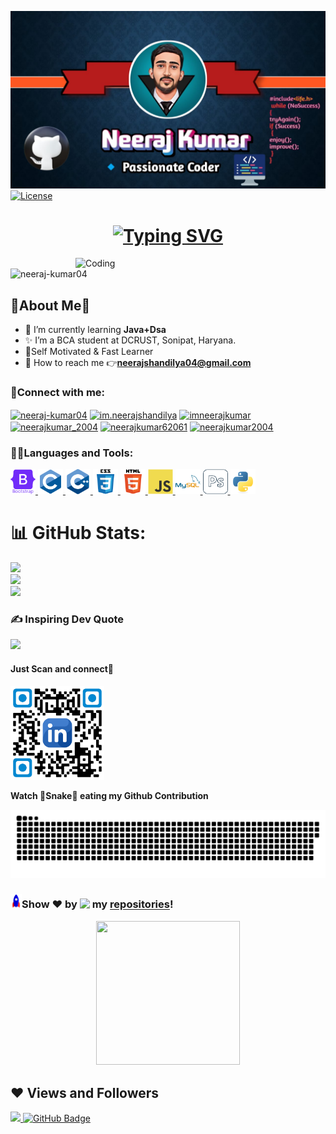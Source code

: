 ![logo](https://github.com/neeraj-kumar04/neeraj-kumar04/blob/main/banner.jpeg)
<a href="https://github.com/neeraj-kumar04/neeraj-kumar04/main/LICENSE"><img src="https://img.shields.io/github/license/antonkomarev/github-profile-views-counter.svg?style=flat-square" alt="License"></a>

<h1 align="center">
 <a href="https://git.io/typing-svg"><img src="https://readme-typing-svg.demolab.com?font=Roboto+Slab&weight=600&size=23&duration=4000&pause=350&color=FF6E04&background=10101000&width=435&lines=Hi+There!+%F0%9F%91%8B;I'm+Neeraj+Kumar+!;welcome+%F0%9F%99%8F+to+my+Github+Profile+" alt="Typing SVG" /></a></h1>
<img align="right"  width="400" alt="Coding" src="https://media.tenor.com/flflC6GFzO8AAAAd/sultan-alrefaei-programmer.gif">
  

<p align="left"> <img src="https://komarev.com/ghpvc/?username=neeraj-kumar04&label=Profile%20views&color=0e75b6&style=flat" alt="neeraj-kumar04" /> </p>
<h2><b>💠About Me💠</b> <br></h2>

- 🌱 I’m currently learning **Java+Dsa**
- ✨ I’m a BCA student at DCRUST, Sonipat, Haryana.
- 🔷Self Motivated & Fast Learner
- 🔰 How to reach me 👉**neerajshandilya04@gmail.com**

<h3 align="left"><b>🤝Connect with me:</b></h3>
<p align="left">
<a href="https://linkedin.com/in/neeraj-kumar04" target="blank"><img align="center" src="https://raw.githubusercontent.com/rahuldkjain/github-profile-readme-generator/master/src/images/icons/Social/linked-in-alt.svg" alt="neeraj-kumar04" height="30" width="40" /></a>
<a href="https://instagram.com/im.neeraj_04" target="blank"><img align="center" src="https://raw.githubusercontent.com/rahuldkjain/github-profile-readme-generator/master/src/images/icons/Social/instagram.svg" alt="im.neerajshandilya" height="30" width="40" /></a>
<a href="https://www.codechef.com/users/imneerajkumar" target="blank"><img align="center" src="https://cdn.jsdelivr.net/npm/simple-icons@3.1.0/icons/codechef.svg" alt="imneerajkumar" height="30" width="40" /></a>
<a href="https://www.hackerrank.com/profile/neerajkumar_2004" target="blank"><img align="center" src="https://raw.githubusercontent.com/rahuldkjain/github-profile-readme-generator/master/src/images/icons/Social/hackerrank.svg" alt="neerajkumar_2004" height="30" width="40" /></a>
<a href="https://www.leetcode.com/neerajkumar22" target="blank"><img align="center" src="https://raw.githubusercontent.com/rahuldkjain/github-profile-readme-generator/master/src/images/icons/Social/leet-code.svg" alt="neerajkumar62061" height="30" width="40" /></a>
<a href="https://auth.geeksforgeeks.org/user/neerajkumar2004" target="blank"><img align="center" src="https://raw.githubusercontent.com/rahuldkjain/github-profile-readme-generator/master/src/images/icons/Social/geeks-for-geeks.svg" alt="neerajkumar2004" height="30" width="40" /></a>
</p>

<h3 align="left">👨‍💻Languages and Tools:</h3>
<p align="left"> <a href="https://getbootstrap.com" target="_blank" rel="noreferrer"> <img src="https://raw.githubusercontent.com/devicons/devicon/master/icons/bootstrap/bootstrap-plain-wordmark.svg" alt="bootstrap" width="40" height="40"/> </a> <a href="https://www.cprogramming.com/" target="_blank" rel="noreferrer"> <img src="https://raw.githubusercontent.com/devicons/devicon/master/icons/c/c-original.svg" alt="c" width="40" height="40"/> </a> <a href="https://www.w3schools.com/cpp/" target="_blank" rel="noreferrer"> <img src="https://raw.githubusercontent.com/devicons/devicon/master/icons/cplusplus/cplusplus-original.svg" alt="cplusplus" width="40" height="40"/> </a> <a href="https://www.w3schools.com/css/" target="_blank" rel="noreferrer"> <img src="https://raw.githubusercontent.com/devicons/devicon/master/icons/css3/css3-original-wordmark.svg" alt="css3" width="40" height="40"/> </a> <a href="https://www.w3.org/html/" target="_blank" rel="noreferrer"> <img src="https://raw.githubusercontent.com/devicons/devicon/master/icons/html5/html5-original-wordmark.svg" alt="html5" width="40" height="40"/> </a> <a href="https://developer.mozilla.org/en-US/docs/Web/JavaScript" target="_blank" rel="noreferrer"> <img src="https://raw.githubusercontent.com/devicons/devicon/master/icons/javascript/javascript-original.svg" alt="javascript" width="40" height="40"/> </a> <a href="https://www.mysql.com/" target="_blank" rel="noreferrer"> <img src="https://raw.githubusercontent.com/devicons/devicon/master/icons/mysql/mysql-original-wordmark.svg" alt="mysql" width="40" height="40"/> </a> <a href="https://www.photoshop.com/en" target="_blank" rel="noreferrer"> <img src="https://raw.githubusercontent.com/devicons/devicon/master/icons/photoshop/photoshop-line.svg" alt="photoshop" width="40" height="40"/> </a> <a href="https://www.python.org" target="_blank" rel="noreferrer"> <img src="https://raw.githubusercontent.com/devicons/devicon/master/icons/python/python-original.svg" alt="python" width="40" height="40"/> </a> </p>

# 📊 GitHub Stats:
![](https://github-readme-stats.vercel.app/api?username=neeraj-kumar04&theme=algolia&hide_border=false&include_all_commits=true&count_private=true)<br/>
![](https://github-readme-streak-stats.herokuapp.com/?user=neeraj-kumar04&theme=algolia&hide_border=false)<br/>
![](https://github-readme-stats.vercel.app/api/top-langs/?username=neeraj-kumar04&theme=algolia&hide_border=false&include_all_commits=true&count_private=true&layout=compact)



### ✍️ Inspiring Dev Quote
![](https://quotes-github-readme.vercel.app/api?type=horizontal&theme=radical)


<h4>Just Scan and connect🤝</h4>
 <img src="https://github.com/neeraj-kumar04/neeraj-kumar04/blob/main/LINKEDIN%20LOGO.png" height="150px" width="150px"/>

<b>Watch 🐍Snake🐍 eating my Github Contribution</b>
<p align="center">
  <img src="https://github.com/neeraj-kumar04/neeraj-kumar04/blob/main/github-contribution-grid-snake.svg"/>
</p>


 ### <img src="https://github.com/neeraj-kumar04/neeraj-kumar04/blob/main/Rocket.gif" width="18px">Show ❤️ by  <img src="https://media.giphy.com/media/ObNTw8Uzwy6KQ/giphy.gif" width="26px"> my [repositories](https://github.com/neeraj-kumar04?tab=repositories)!
<p align="Center" ><img src="https://octodex.github.com/images/daftpunktocat-thomas.gif" height="230px" width ="230px"></p>

## ❤ Views and Followers
<a href="https://github.com/neeraj-kumar04/github-profile-views-counter">
    <img src="https://komarev.com/ghpvc/?username=neeraj-kumar04">
</a>
<a href="https://github.com/neeraj-kumar04?tab=followers"><img src="https://img.shields.io/github/followers/neeraj-kumar04?label=Followers&style=social" alt="GitHub Badge"></a>
